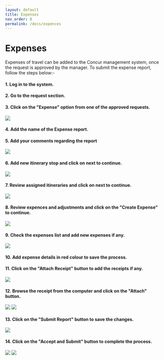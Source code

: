 ```yaml
---
layout: default
title: Expenses
nav_order: 8
permalink: /docs/expences
---
```

# Expenses

Expenses of travel can be added to the Concur management system, once the request is approved by the manager. To submit the expense report, follow the steps below:-

#### 1. Log in to the system.

#### 2. Go to the request section.

#### 3. Click on the "Expense" option from one of the approved requests.

<img src="{{ site.url }}{{ site.baseurl }}\assets\images\expences\ex1.png"> 

#### 4. Add the name of the Expense report.

#### 5. Add your comments regarding the report

<img src="{{ site.url }}{{ site.baseurl }}\assets\images\expences\ex2.png"> 

#### 6. Add new itinerary stop and click on next to continue.

<img src="{{ site.url }}{{ site.baseurl }}\assets\images\expences\ex3.png"> 

#### 7. Review assigned itineraries and click on next to continue.

<img src="{{ site.url }}{{ site.baseurl }}\assets\images\expences\ex4.png"> 

#### 8. Review expences and adjustments and click on the "Create Expense" to continue.

<img src="{{ site.url }}{{ site.baseurl }}\assets\images\expences\ex5.png"> 

#### 9. Check the expenses list and add new expenses if any.

<img src="{{ site.url }}{{ site.baseurl }}\assets\images\expences\ex6.png"> 

#### 10. Add expense details in red colour to save the process.

#### 11. Click on the "Attach Receipt" button to add the receipts if any.

<img src="{{ site.url }}{{ site.baseurl }}\assets\images\expences\ex7.png"> 

#### 12. Browse the receipt from the computer and click on the "Attach" button.

<img src="{{ site.url }}{{ site.baseurl }}\assets\images\expences\ex8.png"> 

<img src="{{ site.url }}{{ site.baseurl }}\assets\images\expences\ex9.png"> 

#### 13. Click on the "Submit Report" button to save the changes.

<img src="{{ site.url }}{{ site.baseurl }}\assets\images\expences\sub1.png"> 

#### 14. Click on the "Accept and Submit" button to complete the process.

<img src="{{ site.url }}{{ site.baseurl }}\assets\images\expences\ex10.png"> 

<img src="{{ site.url }}{{ site.baseurl }}\assets\images\expences\ex11.png"> 


